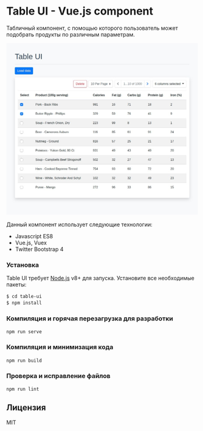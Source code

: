 # Table UI - Vue.js component
Табличный компонент, с помощью которого пользователь может подобрать продукты по различным параметрам.

![Превью проекта](preview.jpg?raw=true)

Данный компонент использует следующие технологии:

  - Javascript ES8
  - Vue.js, Vuex
  - Twitter Bootstrap 4
  

### Установка

Table UI требует [Node.js](https://nodejs.org/) v8+ для запуска.
Установите все необходимые пакеты:

```sh
$ cd table-ui
$ npm install
```

### Компиляция и горячая перезагрузка для разработки
```
npm run serve
```

### Компиляция и минимизация кода
```
npm run build
```

### Проверка и исправление  файлов
```
npm run lint
```

Лицензия
----

MIT